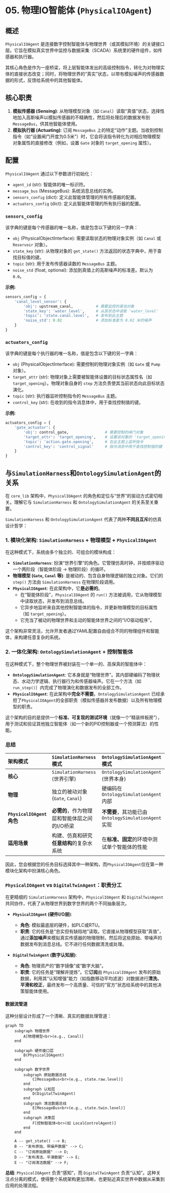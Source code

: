 # 05. 物理IO智能体 (`PhysicalIOAgent`)

## 概述

`PhysicalIOAgent` 是连接数字控制智能体与物理世界（或其模拟环境）的关键接口层。它旨在模拟真实世界中监控与数据采集（SCADA）系统里的硬件组件，如传感器和执行器。

其核心角色是作为一座桥梁，将上层智能体发出的高级控制指令，转化为对物理实体的直接状态改变；同时，将物理世界的“真实”状态，以带有模拟噪声的传感器数据的形式，反馈给系统中的其他智能体。

## 核心职责

1.  **模拟传感器 (Sensing)**: 从物理模型对象（如 `Canal`）读取“真值”状态，选择性地加入高斯噪声以模拟传感器的不精确性，然后将处理后的数据发布到 `MessageBus`，供其他智能体使用。
2.  **模拟执行器 (Actuating)**: 订阅 `MessageBus` 上的特定“动作”主题。当收到控制指令（如“设置闸门开度为0.5米”）时，它会将该指令转化为对相应物理模型对象属性的直接修改（例如，设置 `Gate` 对象的 `target_opening` 属性）。

## 配置

`PhysicalIOAgent` 通过以下参数进行初始化：

-   `agent_id` (str): 智能体的唯一标识符。
-   `message_bus` (MessageBus): 系统消息总线的实例。
-   `sensors_config` (dict): 定义此智能体管理的所有传感器的配置。
-   `actuators_config` (dict): 定义此智能体管理的所有执行器的配置。

### `sensors_config`

该字典的键是每个传感器的唯一名称，值是包含以下键的另一字典：

-   `obj` (PhysicalObjectInterface): 需要读取状态的物理对象实例（如 `Canal` 或 `Reservoir` 对象）。
-   `state_key` (str): 从物理对象的 `get_state()` 方法返回的状态字典中，用于查找目标值的键。
-   `topic` (str): 用于发布传感器读数的 `MessageBus` 主题。
-   `noise_std` (float, optional): 添加到真值上的高斯噪声的标准差。默认为 `0.0`。

**示例:**
```python
sensors_config = {
    'canal_level_sensor': {
        'obj': upstream_canal,          # 需要监控的渠池对象
        'state_key': 'water_level',     # 从其状态中读取 'water_level'
        'topic': 'state.canal.level',   # 发布到此主题
        'noise_std': 0.02               # 添加标准差为 0.02 米的噪声
    }
}
```

### `actuators_config`

该字典的键是每个执行器的唯一名称，值是包含以下键的另一字典：

-   `obj` (PhysicalObjectInterface): 需要控制的物理对象实例（如 `Gate` 或 `Pump` 对象）。
-   `target_attr` (str): 物理对象上需要被智能体设置的目标状态属性名（如 `target_opening`）。物理对象自身的 `step` 方法负责使其当前状态向此目标状态演化。
-   `topic` (str): 执行器监听控制指令的 `MessageBus` 主题。
-   `control_key` (str): 在收到的指令消息体中，用于查找控制值的键。

**示例:**
```python
actuators_config = {
    'gate_actuator': {
        'obj': control_gate,                # 需要控制的闸门对象
        'target_attr': 'target_opening',    # 设置该对象的 'target_opening' 属性
        'topic': 'action.gate.opening',     # 在此主题上监听指令
        'control_key': 'control_signal'     # 指令消息中用于查找控制值的键
    }
}
```

## 与`SimulationHarness`和`OntologySimulationAgent`的关系

在 `core_lib` 架构中，`PhysicalIOAgent` 的角色和定位与“世界”的驱动方式密切相关。理解它与 `SimulationHarness` 和 `OntologySimulationAgent` 的关系至关重要。

`SimulationHarness` 和 `OntologySimulationAgent` 代表了两种**不同且互斥**的仿真设计哲学：

### 1. 模块化架构: `SimulationHarness` + 物理模型 + `PhysicalIOAgent`

在这种模式下，系统由多个独立的、可组合的模块构成：
-   **`SimulationHarness`**: 扮演“世界引擎”的角色。它管理仿真时钟，并按顺序驱动一个两阶段（智能体阶段 -> 物理阶段）的循环。
-   **物理模型 (`Gate`, `Canal` 等)**: 是被动的、包含自身物理逻辑的独立对象。它们的 `step()` 方法由 `SimulationHarness` 在物理阶段调用。
-   **`PhysicalIOAgent`**: 在此架构中，它**是必需的**。
    -   在“智能体阶段”，`PhysicalIOAgent` 的 `run()` 方法被调用，它从物理模型中读取状态，并发布到消息总线。
    -   它异步地监听来自其他控制智能体的指令，并更新物理模型的目标属性（如 `target_opening`）。
    -   它充当了被动的物理世界和主动的智能体世界之间的“I/O驱动程序”。

这个架构非常灵活，允许开发者通过YAML配置自由组合不同的物理组件和智能体，来构建任意复杂的系统。

### 2. 一体化架构: `OntologySimulationAgent` + 控制智能体

在这种模式下，整个物理世界被封装在一个单一的、高保真的智能体中：
-   **`OntologySimulationAgent`**: 它本身就是“物理世界”。其内部硬编码了物理状态、水动力学逻辑、执行器行为和传感器噪声。它在一个方法（如 `run_step()`）内完成了物理演化和数据发布的全部工作。
-   **`PhysicalIOAgent`**: 在此架构中**完全不需要**。`OntologySimulationAgent` 已经承担了`PhysicalIOAgent`的全部职责（模拟传感器并发布数据）以及所有物理模型的职责。

这个架构的目的是提供一个**标准、可复现的测试环境**（就像一个“精装样板房”），用于测试和验证其他独立智能体（如一个新的PID控制器或一个预测算法）的性能。

### 总结

| 架构模式 | `SimulationHarness` 模式 | `OntologySimulationAgent` 模式 |
| :--- | :--- | :--- |
| **核心** | `SimulationHarness` (世界引擎) | `OntologySimulationAgent` (世界本身) |
| **物理** | 独立的被动对象 (`Gate`, `Canal`) | 硬编码在 `OntologySimulationAgent` 内部 |
| **`PhysicalIOAgent`角色** | **必需的**，作为物理层和智能体层之间的I/O桥梁 | **不需要**，其功能已由 `OntologySimulationAgent` 实现 |
| **适用场景** | 构建、仿真和研究**任意结构**的复杂水系统 | 在**标准、固定**的环境中测试单个智能体的性能 |

因此，您会根据您的任务目标选择其中一种架构，而`PhysicalIOAgent`仅在第一种模块化架构中扮演核心角色。

### `PhysicalIOAgent` vs `DigitalTwinAgent`：职责分工

在更精细的 `SimulationHarness` 架构中，`PhysicalIOAgent` 和 `DigitalTwinAgent` 共同协作，代表了从物理世界到数字世界的两个不同抽象层次。

-   **`PhysicalIOAgent` (硬件I/O层)**:
    -   **角色**: 模拟最底层的硬件，如PLC或RTU。
    -   **职责**: 它的任务是“忠实但有缺陷地”读取。它直接从物理模型获取“真值”，通过**添加噪声**来模拟真实传感器的物理限制，然后将这些原始、带噪声的数据发布到消息总线。它不进行任何数据清洗或处理。

-   **`DigitalTwinAgent` (数字认知层)**:
    -   **角色**: 物理资产的“数字镜像”或“数字大脑”。
    -   **职责**: 它的任务是“理解并提炼”。它**订阅**由 `PhysicalIOAgent` 发布的原始数据，利用其“认知增强”能力（如指数移动平均滤波）对数据进行**清洗、平滑和校正**，最终发布一个高质量、可信的“官方”状态给系统中的其他决策智能体使用。

#### 数据流管道

这种分层设计形成了一个清晰、真实的数据处理管道：

```mermaid
graph TD
    subgraph 物理世界
        A[物理模型<br>(e.g., Canal)]
    end

    subgraph 硬件接口层
        B(PhysicalIOAgent)
    end

    subgraph 数字世界
        subgraph 原始数据总线
            C[MessageBus<br>(e.g., state.raw.level)]
        end
        subgraph 认知层
            D(DigitalTwinAgent)
        end
        subgraph 清洁数据总线
            E[MessageBus<br>(e.g., state.twin.level)]
        end
        subgraph 决策层
            F[控制智能体<br>(如 LocalControlAgent)]
        end
    end

    A -- get_state() --> B;
    B -- "发布原始、带噪声数据" --> C;
    C -- "订阅原始数据" --> D;
    D -- "发布清洁、平滑数据" --> E;
    E -- "订阅清洁数据" --> F;
```

**总结**: `PhysicalIOAgent` 负责“感知”，而 `DigitalTwinAgent` 负责“认知”。这种关注点分离的模式，使得整个系统架构更加清晰，也更贴近真实世界中数据从采集到应用的处理流程。
